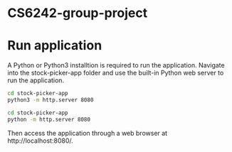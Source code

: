 # CS6242-group-project

# Run application
A Python or Python3 installtion is required to run the application.
Navigate into the stock-picker-app folder and use the built-in Python web server to run the application.

```bash
cd stock-picker-app
python3 -m http.server 8080
```
```bash
cd stock-picker-app
python -m http.server 8080
```

Then access the application through a web browser at http://localhost:8080/.
